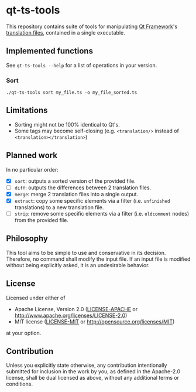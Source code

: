 # qt-ts-tools
This repository contains suite of tools for manipulating [Qt Framework](https://www.qt.io/product)'s [translation files](https://wiki.qt.io/QtInternationalization), contained in a single executable.

## Implemented functions
See `qt-ts-tools --help` for a list of operations in your version.

### Sort
```shell
./qt-ts-tools sort my_file.ts -o my_file_sorted.ts
```
## Limitations
* Sorting might not be 100% identical to Qt's. 
* Some tags may become self-closing (e.g. `<translation/>` instead of `<translation></translation>`)

## Planned work
In no particular order:

- [x] `sort`: outputs a sorted version of the provided file. 
- [ ] `diff`: outputs the differences between 2 translation files.
- [x] `merge`: merge 2 translation files into a single output.
- [x] `extract`: copy some specific elements via a filter (i.e. `unfinished` translations) to a new translation file.
- [ ] `strip`: remove some specific elements via a filter (i.e. `oldcomment` nodes) from the provided file.

## Philosophy
This tool aims to be simple to use and conservative in its decision. Therefore, no command shall modify the input file.
If an input file is modified without being explicitly asked, it is an undesirable behavior. 

## License

Licensed under either of

* Apache License, Version 2.0
  ([LICENSE-APACHE](LICENSE-APACHE) or http://www.apache.org/licenses/LICENSE-2.0)
* MIT license
  ([LICENSE-MIT](LICENSE-MIT) or http://opensource.org/licenses/MIT)

at your option.

## Contribution

Unless you explicitly state otherwise, any contribution intentionally submitted
for inclusion in the work by you, as defined in the Apache-2.0 license, shall be
dual licensed as above, without any additional terms or conditions.
